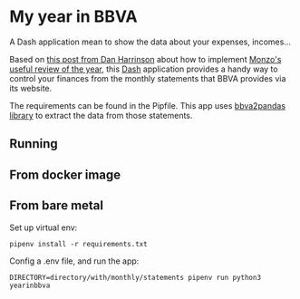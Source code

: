 # My year in BBVA

A Dash application mean to show the data about your expenses, incomes...

Based on [this post from Dan Harrinson](https://towardsdatascience.com/creating-my-own-year-in-monzo-using-python-pandas-e866a17c3509) about how to implement [Monzo's useful review of the year](https://yearinmonzo.com/2020/), this [Dash](https://plotly.com/dash/) application provides a handy way to control your finances from the monthly statements that BBVA provides via its website.

The requirements can be found in the Pipfile. This app uses [bbva2pandas library](https://github.com/blalop/bbva2pandas) to extract the data from those statements.

## Running

## From docker image


## From bare metal

Set up virtual env:
```
pipenv install -r requirements.txt
```

Config a .env file, and run the app:
```
DIRECTORY=directory/with/monthly/statements pipenv run python3 yearinbbva
```
